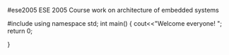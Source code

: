 #ese2005
ESE 2005 Course work on architecture of embedded systems

#include<iostream>
using namespace std;
int main()
{
  cout<<"Welcome everyone! ";
  return 0;

}

